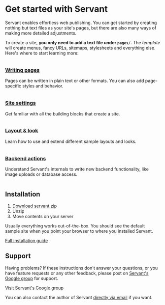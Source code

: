 
# Get started with Servant

Servant enables effortless web publishing. You can get started by creating nothing but text files as your site's pages, but there are also many ways of making more detailed adjustments.

To create a site, **you only need to add a text file under `pages/`.** The *template* will create menus, fancy URLs, sitemaps, stylesheets and everything else. Here's where to start learning more:



<div class="column six">
	<h3 class="reset-bottom"><a href="pages">Writing pages</a></h3>
	<p class="squeeze-top">Pages can be written in plain text or other formats. You can also add page-specific styles and behavior.</p>
</div>
<div class="column six last">
	<h3 class="reset-bottom"><a href="site-settings">Site settings</a></h3>
	<p class="squeeze-top">Get familiar with all the building blocks that create a site.</p>
</div>
<div class="clear"></div>

<div class="column six">
	<h3 class="reset-bottom"><a href="look">Layout &amp; look</a></h3>
	<p class="squeeze-top">Learn how to use and extend different sample layouts and looks.</p>
</div>
<div class="column six last">
	<h3 class="reset-bottom"><a href="backend-actions">Backend actions</a></h3>
	<p class="squeeze-top">Understand Servant's internals to write new backend functionality, like image uploads or database access.</p>
</div>
<div class="clear"></div>



## Installation

1. [Download servant.zip](https://bitbucket.org/Eiskis/servant/get/default.zip)
2. Unzip
3. Move contents on your server

Usually everything works out-of-the-box. You should see the default sample site when you point your browser to where you installed Servant.

<a href="installation" class="button">Full installation guide</a>



## Support

Having problems? If these instructions don't answer your questions, or you have feature requests or any other feedback, please post on <a href="https://groups.google.com/forum/?fromgroups#!forum/servantweb">Servant's Google group</a> for support.

<a href="https://groups.google.com/forum/?fromgroups#!forum/servantweb" class="button magenta">Visit Servant's Google group</a>

You can also contact the author of Servant <a href="mailto:eiskis@gmail.com">directly via email</a> if you want.
